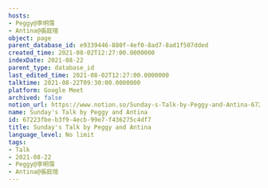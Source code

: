 ```yaml
---
hosts:
- Peggy@李明霈
- Antina@張庭瑄
object: page
parent_database_id: e9339446-880f-4ef0-8ad7-8ad1f507dded
created_time: 2021-08-02T12:27:00.0000000
indexDate: 2021-08-22
parent_type: database_id
last_edited_time: 2021-08-02T12:27:00.0000000
talktime: 2021-08-22T09:30:00.0000000
platform: Google Meet
archived: false
notion_url: https://www.notion.so/Sunday-s-Talk-by-Peggy-and-Antina-67223fbeb3f94ecb99e7f436275c4df7
name: Sunday's Talk by Peggy and Antina
id: 67223fbe-b3f9-4ecb-99e7-f436275c4df7
title: Sunday's Talk by Peggy and Antina
language_level: No limit
tags:
- Talk
- 2021-08-22
- Peggy@李明霈
- Antina@張庭瑄
---
```







